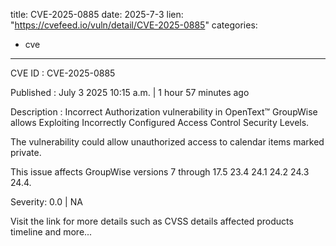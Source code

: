  
title: CVE-2025-0885
date: 2025-7-3
lien: "https://cvefeed.io/vuln/detail/CVE-2025-0885"
categories:
  - cve
---

CVE ID : CVE-2025-0885

Published :  July 3
2025
10:15 a.m. | 1 hour
57 minutes ago

Description : Incorrect Authorization vulnerability in OpenText™ GroupWise allows Exploiting Incorrectly Configured Access Control Security Levels.

The vulnerability could allow unauthorized access to calendar items marked private.

This issue affects GroupWise versions 7 through 17.5
23.4
24.1
24.2
24.3
24.4.

Severity: 0.0 | NA

Visit the link for more details
such as CVSS details
affected products
timeline
and more...
